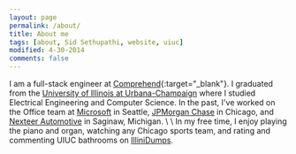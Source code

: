 ```yaml
---
layout: page
permalink: /about/
title: About me
tags: [about, Sid Sethupathi, website, uiuc]
modified: 4-30-2014
comments: false
---
```


I am a full-stack engineer at [Comprehend](http://www.comprehend.com){:target="_blank"}. I graduated from the [University of Illinois at Urbana-Champaign](http://illinois.edu) where I studied Electrical Engineering and Computer Science. In the past, I've worked on the Office team at [Microsoft](http://www.microsoft.com) in Seattle, [JPMorgan Chase](http://www.jpmorgan.com) in Chicago, and [Nexteer Automotive](http://www.nexteer.com) in Saginaw, Michigan. 
\\
\\
In my free time, I enjoy playing the piano and organ, watching any Chicago sports team, and rating and commenting UIUC bathrooms on [IlliniDumps](http://illinidumps.com).
